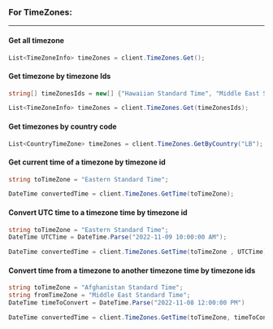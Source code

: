 ### For TimeZones:
---
#### Get all timezone


```cs
List<TimeZoneInfo> timeZones = client.TimeZones.Get();
```


#### Get timezone by timezone Ids


```cs
string[] timeZonesIds = new[] {"Hawaiian Standard Time", "Middle East Standard Time", "Greenland Standard Time"};

List<TimeZoneInfo> timeZones = client.TimeZones.Get(timeZonesIds);
```
#### Get timezones by country code


```cs
List<CountryTimeZone> timeZones = client.TimeZones.GetByCountry("LB");
```


#### Get current time of a timezone by timezone id


```cs
string toTimeZone = "Eastern Standard Time";

DateTime convertedTime = client.TimeZones.GetTime(toTimeZone);
```



#### Convert UTC time to a timezone time by timezone id


```cs
string toTimeZone = "Eastern Standard Time";
DateTime UTCTime = DateTime.Parse("2022-11-09 10:00:00 AM");

DateTime convertedTime = client.TimeZones.GetTime(toTimeZone , UTCTime);
```

#### Convert time from a timezone to another timezone time by timezone ids


```cs
string toTimeZone = "Afghanistan Standard Time";
string fromTimeZone = "Middle East Standard Time";
DateTime timeToConvert = DateTime.Parse("2022-11-08 12:00:00 PM")

DateTime convertedTime = client.TimeZones.GetTime(toTimeZone, timeToConvert, fromTimeZone);
```

